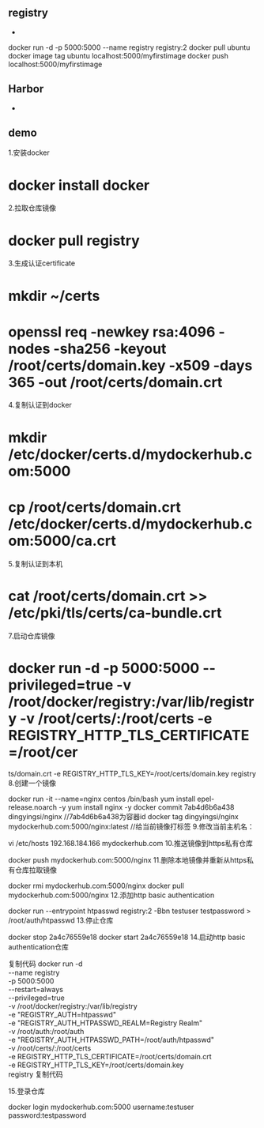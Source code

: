 
## registry
- [](https://docs.docker.com/registry/)

docker run -d -p 5000:5000 --name registry registry:2
docker pull ubuntu
docker image tag ubuntu localhost:5000/myfirstimage
docker push localhost:5000/myfirstimage


## Harbor 

- [](https://goharbor.io/docs/2.1.0/install-config/installation-prereqs/)


## demo
1.安装docker

# docker install docker
2.拉取仓库镜像

# docker pull registry
3.生成认证certificate

# mkdir ~/certs
# openssl req -newkey rsa:4096 -nodes -sha256 -keyout /root/certs/domain.key  -x509 -days 365 -out /root/certs/domain.crt
4.复制认证到docker

# mkdir /etc/docker/certs.d/mydockerhub.com:5000
# cp /root/certs/domain.crt  /etc/docker/certs.d/mydockerhub.com\:5000/ca.crt
5.复制认证到本机

# cat /root/certs/domain.crt >> /etc/pki/tls/certs/ca-bundle.crt 
7.启动仓库镜像

# docker run -d -p 5000:5000 --privileged=true -v /root/docker/registry:/var/lib/registry -v /root/certs/:/root/certs  -e REGISTRY_HTTP_TLS_CERTIFICATE=/root/cer
ts/domain.crt -e REGISTRY_HTTP_TLS_KEY=/root/certs/domain.key registry
8.创建一个镜像

docker run -it --name=nginx centos /bin/bash
yum install epel-release.noarch -y
yum install nginx -y
docker commit 7ab4d6b6a438 dingyingsi/nginx  //7ab4d6b6a438为容器id
docker tag dingyingsi/nginx mydockerhub.com:5000/nginx:latest //给当前镜像打标签
9.修改当前主机名：

vi /etc/hosts
192.168.184.166 mydockerhub.com
10.推送镜像到https私有仓库

docker push mydockerhub.com:5000/nginx
11.删除本地镜像并重新从https私有仓库拉取镜像

docker rmi mydockerhub.com:5000/nginx
docker pull mydockerhub.com:5000/nginx
 12.添加http basic authentication

docker run --entrypoint htpasswd  registry:2 -Bbn testuser testpassword > /root/auth/htpasswd
13.停止仓库

docker stop  2a4c76559e18
docker start 2a4c76559e18
14.启动http basic authentication仓库

复制代码
docker run -d \
--name registry \
-p 5000:5000 \
--restart=always \
--privileged=true \
-v /root/docker/registry:/var/lib/registry \
-e "REGISTRY_AUTH=htpasswd" \
-e "REGISTRY_AUTH_HTPASSWD_REALM=Registry Realm" \
-v /root/auth:/root/auth \
-e "REGISTRY_AUTH_HTPASSWD_PATH=/root/auth/htpasswd" \
-v /root/certs/:/root/certs \
-e REGISTRY_HTTP_TLS_CERTIFICATE=/root/certs/domain.crt \
-e REGISTRY_HTTP_TLS_KEY=/root/certs/domain.key \
registry
复制代码
 

15.登录仓库

docker login mydockerhub.com:5000
username:testuser
password:testpassword
